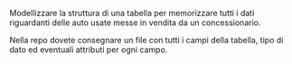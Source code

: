 Modellizzare la struttura di una tabella per memorizzare tutti i dati riguardanti delle auto usate messe in vendita da un concessionario.

Nella repo dovete consegnare un file con tutti i campi della tabella, tipo di dato ed eventuali attributi per ogni campo.